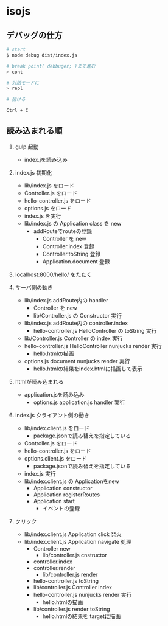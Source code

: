 # isojs

## デバッグの仕方

```bash
# start
$ node debug dist/index.js

# break point( debbuger; )まで進む
> cont

# 対話モードに
> repl

# 抜ける

Ctrl + C


```

## 読み込まれる順

1. gulp 起動
    * index.jを読み込み

1. index.js 初期化
    * lib/index.js をロード
    * Controller.js をロード
    * hello-controller.js をロード
    * options.js をロード
    * index.js を実行
    * lib/index.js の Application class を new
        * addRouteでrouteの登録
            * Controller を new
            * Controller.index 登録
            * Controller.toString 登録
            * Application.document 登録

1. localhost:8000/hello/ をたたく

1. サーバ側の動き
    * lib/index.js addRoute内の handler
        * Controller を new
        * lib/Controller.js の Constructor 実行
    * lib/index.js addRoute内の controller.index
        * hello-controller.js HelloController の toString 実行
    * lib/Controller.js Controller の index 実行
    * hello-controller.js HelloController nunjucks render 実行
        * hello.htmlの描画
    * options.js document nunjucks render 実行
        * hello.htmlの結果をindex.htmlに描画して表示

1. htmlが読み込まれる
    * application.jsを読み込み
        * options.js application.js handler 実行

1. index.js クライアント側の動き
    * lib/index.client.js をロード
        * package.jsonで読み替えを指定している
    * Controller.js をロード
    * hello-controller.js をロード
    * options.client.js をロード
        * package.jsonで読み替えを指定している
    * index.js 実行
    * lib/index.client.js の Applicationをnew
        * Application constructor
        * Application registerRoutes
        * Application start
            * イベントの登録
1. クリック
    * lib/index.client.js Application click 発火
    * lib/index.client.js Application navigate 処理
        * Controller new
            * lib/controller.js cnstructor
        * controller.index
        * controller.render
            * lib/controller.js render
        * hello-controller.js toString
        * lib/controller.js Controller index
        * hello-controller.js nunjucks render 実行
            * hello.htmlの描画
        * lib/controller.js render toString
            * hello.htmlの結果を targetに描画



